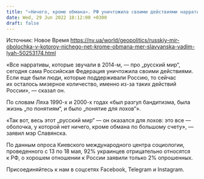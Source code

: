 ```yaml
---
title: "«Ничего, кроме обмана». РФ уничтожила своими действиями нарративы про «русский мир» — мэр Славянска"
date: Wed, 29 Jun 2022 18:12:00 +0300
draft: false
---
```

Источник: Новое Время https://nv.ua/world/geopolitics/russkiy-mir-obolochka-v-kotoroy-nichego-net-krome-obmana-mer-slavyanska-vadim-lyah-50253174.html


«Все нарративы, которые звучали в 2014-м, — про „русский мир“, сегодня сама Российская Федерация уничтожила своими действиями. Если еще были люди, которые поддерживали Россию, то сейчас их осталось мизерное количество, именно из-за таких действий России», — сказал он.

По словам Ляха 1990-х и 2000-х годах «был разгул бандитизма, была жизнь „по понятиям“, и было „понятие для лохов“».

«Так вот, весь этот „русский мир“ — он оказался для лохов: это все — оболочка, у которой нет ничего, кроме обмана по большому счету», — заявил мэр Славянска.

По данным опроса Киевского международного центра социологии, проведенного с 13 по 18 мая, 92% украинцев отрицательно относятся к РФ, о хорошем отношении к России заявили только 2% опрошенных.

Присоединяйтесь к нам в соцсетях Facebook, Telegram и Instagram.
